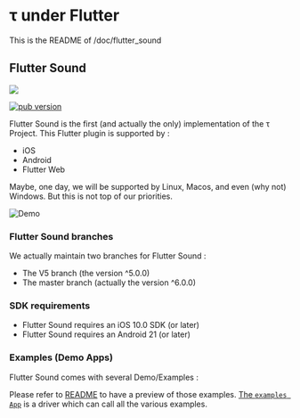 # τ under Flutter

This is the README of /doc/flutter\_sound

## Flutter Sound

![](../logo/bnnar.png)

 [![pub version](https://img.shields.io/pub/v/flauto.svg?style=flat-square)](https://canardoux.github.io/tau/book)

Flutter Sound is the first \(and actually the only\) implementation of the τ Project. This Flutter plugin is supported by :

* iOS
* Android
* Flutter Web

Maybe, one day, we will be supported by Linux, Macos, and even \(why not\) Windows. But this is not top of our priorities.

![Demo](https://user-images.githubusercontent.com/27461460/77531555-77c9ec00-6ed6-11ea-9813-320f943b08cc.gif)

### Flutter Sound branches

We actually maintain two branches for Flutter Sound :

* The V5 branch \(the version ^5.0.0\)
* The master branch \(actually the version ^6.0.0\)

### SDK requirements

* Flutter Sound requires an iOS 10.0 SDK \(or later\)
* Flutter Sound requires an Android 21 \(or later\)

### Examples \(Demo Apps\)

Flutter Sound comes with several Demo/Examples :

Please refer to [README](example/) to have a preview of those examples. [The `examples App`](https://github.com/canardoux/tau/blob/master/flutter_sound/example/lib/main.dart) is a driver which can call all the various examples.

